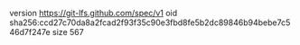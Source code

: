version https://git-lfs.github.com/spec/v1
oid sha256:ccd27c70da8a2fcad2f93f35c90e3fbd8fe5b2dc89846b94bebe7c546d7f247e
size 567
